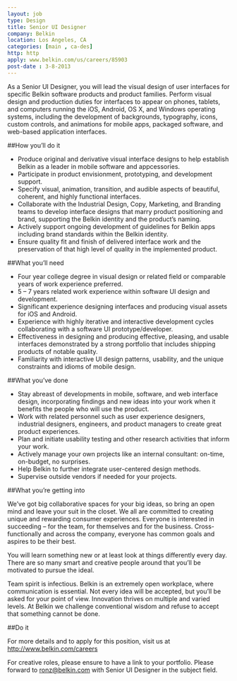 ```yaml
---
layout: job
type: Design
title: Senior UI Designer
company: Belkin
location: Los Angeles, CA
categories: [main , ca-des]
http: http
apply: www.belkin.com/us/careers/85903
post-date : 3-8-2013
---
```


As a Senior UI Designer, you will lead the visual design of user interfaces for specific Belkin software products and product families. Perform visual design and production duties for interfaces to appear on phones, tablets, and computers running the iOS, Android, OS X, and Windows operating systems, including the development of backgrounds, typography, icons, custom controls, and animations for mobile apps, packaged software, and web-based application interfaces.

##How you’ll do it

* Produce original and derivative visual interface designs to help establish Belkin as a leader in mobile software and appcessories.
* Participate in product envisionment, prototyping, and development support.
* Specify visual, animation, transition, and audible aspects of beautiful, coherent, and highly functional interfaces.
* Collaborate with the Industrial Design, Copy, Marketing, and Branding teams to develop interface designs that marry product positioning and brand, supporting the Belkin identity and the product’s naming.
* Actively support ongoing development of guidelines for Belkin apps including brand standards within the Belkin identity.
* Ensure quality fit and finish of delivered interface work and the preservation of that high level of quality in the implemented product.

##What you’ll need

* Four year college degree in visual design or related field or comparable years of work experience preferred.
* 5 – 7 years related work experience within software UI design and development.
* Significant experience designing interfaces and producing visual assets for iOS and Android.
* Experience with highly iterative and interactive development cycles collaborating with a software UI prototype/developer.
* Effectiveness in designing and producing effective, pleasing, and usable interfaces demonstrated by a strong portfolio that includes shipping products of notable quality.
* Familiarity with interactive UI design patterns, usability, and the unique constraints and idioms of mobile design.

##What you’ve done

* Stay abreast of developments in mobile, software, and web interface design, incorporating findings and new ideas into your work when it benefits the people who will use the product.
* Work with related personnel such as user experience designers, industrial designers, engineers, and product managers to create great product experiences.
* Plan and initiate usability testing and other research activities that inform your work.
* Actively manage your own projects like an internal consultant: on-time, on-budget, no surprises.
* Help Belkin to further integrate user-centered design methods.
* Supervise outside vendors if needed for your projects.

##What you’re getting into

We’ve got big collaborative spaces for your big ideas, so bring an open mind and leave your suit in the closet. We all are committed to creating unique and rewarding consumer experiences. Everyone is interested in succeeding – for the team, for themselves and for the business. Cross-functionally and across the company, everyone has common goals and aspires to be their best.

You will learn something new or at least look at things differently every day. There are so many smart and creative people around that you’ll be motivated to pursue the ideal.

Team spirit is infectious. Belkin is an extremely open workplace, where communication is essential. Not every idea will be accepted, but you’ll be asked for your point of view. Innovation thrives on multiple and varied levels. At Belkin we challenge conventional wisdom and refuse to accept that something cannot be done.

##Do it

For more details and to apply for this position, visit us at <http://www.belkin.com/careers>

For creative roles, please ensure to have a link to your portfolio. Please forward to ronz@belkin.com with Senior UI Designer in the subject field.